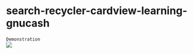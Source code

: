 # search-recycler-cardview-learning-gnucash
####
`Demonstration`<br>
![](https://github.com/cc-shifo/search-recycler-cardview-learning-gnucash/raw/master/screenshot1.png)<br>
